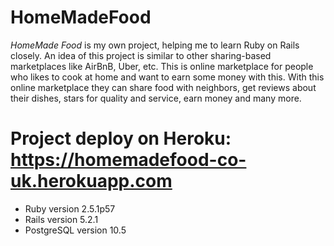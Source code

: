 # HomeMadeFood

*HomeMade Food* is my own project, helping me to learn Ruby on Rails closely.
An idea of this project is similar to other sharing-based marketplaces like AirBnB, Uber, etc.
This is online marketplace for people who likes to cook at home and want to earn some money with this. With this online marketplace they can share food with neighbors, get reviews about their dishes, stars for quality and service, earn money and many more.

# Project deploy on Heroku: https://homemadefood-co-uk.herokuapp.com

* Ruby version 2.5.1p57
* Rails version 5.2.1
* PostgreSQL version 10.5
